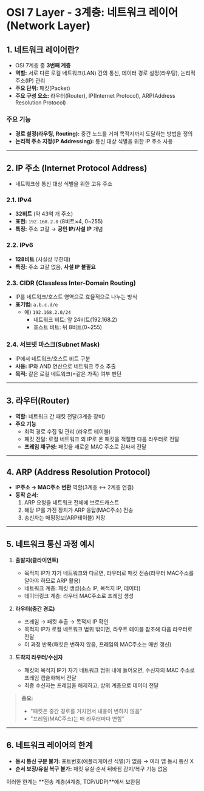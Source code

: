 # OSI 7 Layer - 3계층: 네트워크 레이어(Network Layer)

## 1. 네트워크 레이어란?

- OSI 7계층 중 **3번째 계층**
- **역할:** 서로 다른 로컬 네트워크(LAN) 간의 통신, 데이터 경로 설정(라우팅), 논리적 주소(IP) 관리
- **주요 단위:** 패킷(Packet)
- **주요 구성 요소:** 라우터(Router), IP(Internet Protocol), ARP(Address Resolution Protocol)

### 주요 기능

- **경로 설정(라우팅, Routing):** 중간 노드를 거쳐 목적지까지 도달하는 방법을 정의
- **논리적 주소 지정(IP Addressing):** 통신 대상 식별을 위한 IP 주소 사용

---

## 2. IP 주소 (Internet Protocol Address)

- 네트워크상 통신 대상 식별을 위한 고유 주소

### 2.1. IPv4

- **32비트** (약 43억 개 주소)
- **표현:** `192.168.2.0` (8비트×4, 0~255)
- **특징:** 주소 고갈 → **공인 IP/사설 IP** 개념

### 2.2. IPv6

- **128비트** (사실상 무한대)
- **특징:** 주소 고갈 없음, **사설 IP 불필요**

### 2.3. CIDR (Classless Inter-Domain Routing)

- IP를 네트워크/호스트 영역으로 효율적으로 나누는 방식
- **표기법:** `a.b.c.d/e`
  - 예) `192.168.2.0/24`
    - 네트워크 비트: 앞 24비트(192.168.2)
    - 호스트 비트: 뒤 8비트(0~255)

### 2.4. 서브넷 마스크(Subnet Mask)

- IP에서 네트워크/호스트 비트 구분
- **사용:** IP와 AND 연산으로 네트워크 주소 추출
- **목적:** 같은 로컬 네트워크(=같은 가족) 여부 판단

---

## 3. 라우터(Router)

- **역할:** 네트워크 간 패킷 전달(3계층 장비)
- **주요 기능**
  - 최적 경로 수집 및 관리 (라우트 테이블)
  - 패킷 전달: 로컬 네트워크 외 IP로 온 패킷을 적절한 다음 라우터로 전달
  - **프레임 재구성:** 패킷을 새로운 MAC 주소로 감싸서 전달

---

## 4. ARP (Address Resolution Protocol)

- **IP주소 → MAC주소 변환** 역할(3계층 ↔ 2계층 연결)
- **동작 순서:**
  1. ARP 요청을 네트워크 전체에 브로드캐스트
  2. 해당 IP를 가진 장치가 ARP 응답(MAC주소) 전송
  3. 송신자는 매핑정보(ARP테이블) 저장

---

## 5. 네트워크 통신 과정 예시

1. **출발지(클라이언트)**

   - 목적지 IP가 자기 네트워크와 다르면, 라우터로 패킷 전송(라우터 MAC주소를 알아야 하므로 ARP 활용)
   - 네트워크 계층: 패킷 생성(소스 IP, 목적지 IP, 데이터)
   - 데이터링크 계층: 라우터 MAC주소로 프레임 생성

2. **라우터(중간 경로)**

   - 프레임 → 패킷 추출 → 목적지 IP 확인
   - 목적지 IP가 로컬 네트워크 범위 밖이면, 라우트 테이블 참조해 다음 라우터로 전달
   - 이 과정 반복(패킷은 변하지 않음, 프레임의 MAC주소는 매번 갱신)

3. **도착지 라우터/수신자**
   - 패킷의 목적지 IP가 자기 네트워크 범위 내에 들어오면, 수신자의 MAC 주소로 프레임 캡슐화해서 전달
   - 최종 수신자는 프레임을 해제하고, 상위 계층으로 데이터 전달

> **중요:**
>
> - "패킷은 중간 경로를 거치면서 내용이 변하지 않음"
> - "프레임(MAC주소)는 매 라우터마다 변함"

---

## 6. 네트워크 레이어의 한계

- **동시 통신 구분 불가:** 포트번호(애플리케이션 식별)가 없음 → 여러 앱 동시 통신 X
- **순서 보장/유실 복구 불가:** 패킷 유실·순서 뒤바뀜 감지/복구 기능 없음

이러한 한계는 **전송 계층(4계층, TCP/UDP)**에서 보완됨
